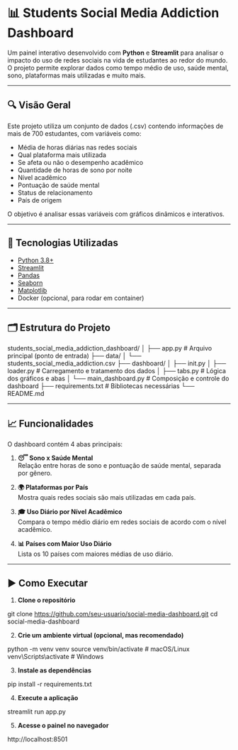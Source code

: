 # 📊 Students Social Media Addiction Dashboard

Um painel interativo desenvolvido com **Python** e **Streamlit** para analisar o impacto do uso de redes sociais na vida de estudantes ao redor do mundo. O projeto permite explorar dados como tempo médio de uso, saúde mental, sono, plataformas mais utilizadas e muito mais.

---

## 🔍 Visão Geral

Este projeto utiliza um conjunto de dados (.csv) contendo informações de mais de 700 estudantes, com variáveis como:

- Média de horas diárias nas redes sociais
- Qual plataforma mais utilizada
- Se afeta ou não o desempenho acadêmico
- Quantidade de horas de sono por noite
- Nível acadêmico
- Pontuação de saúde mental
- Status de relacionamento
- País de origem

O objetivo é analisar essas variáveis com gráficos dinâmicos e interativos.

---

## 🚀 Tecnologias Utilizadas

- [Python 3.8+](https://www.python.org/)
- [Streamlit](https://streamlit.io/)
- [Pandas](https://pandas.pydata.org/)
- [Seaborn](https://seaborn.pydata.org/)
- [Matplotlib](https://matplotlib.org/)
- Docker (opcional, para rodar em container)

---

## 🗂️ Estrutura do Projeto

students_social_media_addiction_dashboard/
│
├── app.py # Arquivo principal (ponto de entrada)
├── data/
│ └── students_social_media_addiction.csv
├── dashboard/
│ ├── init.py
│ ├── loader.py # Carregamento e tratamento dos dados
│ ├── tabs.py # Lógica dos gráficos e abas
│ └── main_dashboard.py # Composição e controle do dashboard
├── requirements.txt # Bibliotecas necessárias
└── README.md

---

## 📈 Funcionalidades

O dashboard contém 4 abas principais:

1. **😴 Sono x Saúde Mental**  
   Relação entre horas de sono e pontuação de saúde mental, separada por gênero.

2. **🌍 Plataformas por País**  
   Mostra quais redes sociais são mais utilizadas em cada país.

3. **🎓 Uso Diário por Nível Acadêmico**  
   Compara o tempo médio diário em redes sociais de acordo com o nível acadêmico.

4. **📊 Países com Maior Uso Diário**  
   Lista os 10 países com maiores médias de uso diário.

---

## ▶️ Como Executar

1. **Clone o repositório**

git clone https://github.com/seu-usuario/social-media-dashboard.git
cd social-media-dashboard

2. **Crie um ambiente virtual (opcional, mas recomendado)**

python -m venv venv
source venv/bin/activate  # macOS/Linux
venv\Scripts\activate     # Windows

3. **Instale as dependências**

pip install -r requirements.txt

4. **Execute a aplicação**

streamlit run app.py

5. **Acesse o painel no navegador**

http://localhost:8501

